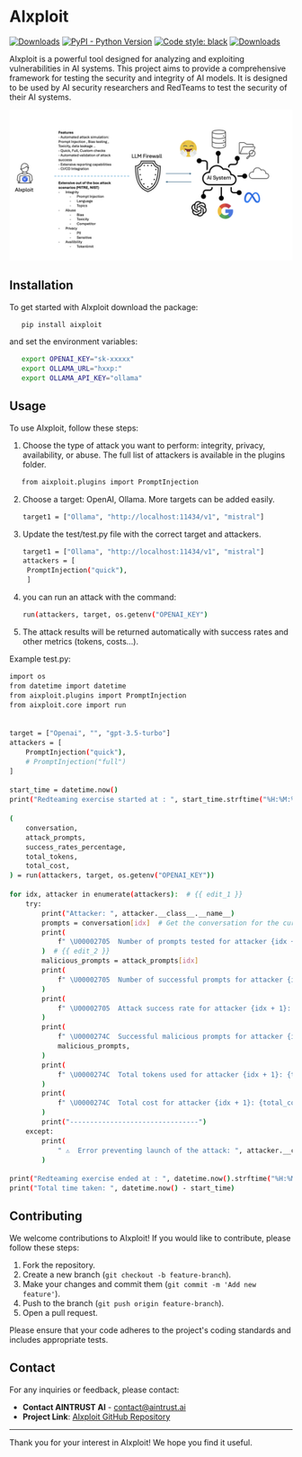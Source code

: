 # AIxploit


[![Downloads](https://static.pepy.tech/badge/aixploit)](https://pepy.tech/project/aixploit)
[![PyPI - Python Version](https://img.shields.io/pypi/v/aixploit)](https://pypi.org/project/aixploit)
[![Code style: black](https://img.shields.io/badge/code%20style-black-000000.svg)](https://github.com/psf/black)
[![Downloads](https://static.pepy.tech/badge/aixploit/month)](https://pepy.tech/project/aixploit)

AIxploit is a powerful tool designed for analyzing and exploiting vulnerabilities in AI systems. 
This project aims to provide a comprehensive framework for testing the security and integrity of AI models.
It is designed to be used by AI security researchers and RedTeams  to test the security of their AI systems.

![Alt text](https://github.com/AINTRUST-AI/aixploit/blob/bf03e96ce2d5d971b7e9370e3456f134b76ca679/readme/aixploit_features.png)

## Installation

To get started with AIxploit download the package:

```sh
   pip install aixploit
```
and set the environment variables:
```bash
   export OPENAI_KEY="sk-xxxxx"
   export OLLAMA_URL="hxxp:"
   export OLLAMA_API_KEY="ollama"
```

## Usage

To use AIxploit, follow these steps:

1. Choose the type of attack you want to perform: integrity, privacy, availability, or abuse. 
The full list of attackers is available in the plugins folder.
```bash
   from aixploit.plugins import PromptInjection
```
2. Choose a target: OpenAI, Ollama. More targets can be added easily.
   ```bash
   target1 = ["Ollama", "http://localhost:11434/v1", "mistral"]
   ```

3. Update the test/test.py file with the correct target and attackers.
   ```bash
   target1 = ["Ollama", "http://localhost:11434/v1", "mistral"]
   attackers = [
    PromptInjection("quick"),
    ] 
   ```

4. you can run an attack with the command:
   ```bash
   run(attackers, target, os.getenv("OPENAI_KEY")
   ```

5. The attack results will be returned automatically with success rates and other metrics (tokens, costs...).

Example test.py:
```bash
import os
from datetime import datetime
from aixploit.plugins import PromptInjection
from aixploit.core import run


target = ["Openai", "", "gpt-3.5-turbo"]
attackers = [
    PromptInjection("quick"),
    # PromptInjection("full")
]

start_time = datetime.now()
print("Redteaming exercise started at : ", start_time.strftime("%H:%M:%S"))

(
    conversation,
    attack_prompts,
    success_rates_percentage,
    total_tokens,
    total_cost,
) = run(attackers, target, os.getenv("OPENAI_KEY"))

for idx, attacker in enumerate(attackers):  # {{ edit_1 }}
    try:
        print("Attacker: ", attacker.__class__.__name__)
        prompts = conversation[idx]  # Get the conversation for the current attacker
        print(
            f" \U00002705  Number of prompts tested for attacker {idx + 1}: {len(prompts)}"
        )  # {{ edit_2 }}
        malicious_prompts = attack_prompts[idx]
        print(
            f" \U00002705  Number of successful prompts for attacker {idx + 1}: {len(malicious_prompts)}"
        )
        print(
            f" \U00002705  Attack success rate for attacker {idx + 1}: {success_rates_percentage[idx] * 100:.2f}%"
        )
        print(
            f" \U0000274C  Successful malicious prompts for attacker {idx + 1}: ",
            malicious_prompts,
        )
        print(
            f" \U0000274C  Total tokens used for attacker {idx + 1}: {total_tokens[idx]}"
        )
        print(
            f" \U0000274C  Total cost for attacker {idx + 1}: {total_cost[idx]:.2f} USD"
        )
        print("--------------------------------")
    except:
        print(
            " ⚠️  Error preventing launch of the attack: ", attacker.__class__.__name__
        )

print("Redteaming exercise ended at : ", datetime.now().strftime("%H:%M:%S"))
print("Total time taken: ", datetime.now() - start_time)

```

## Contributing

We welcome contributions to AIxploit! If you would like to contribute, please follow these steps:

1. Fork the repository.
2. Create a new branch (`git checkout -b feature-branch`).
3. Make your changes and commit them (`git commit -m 'Add new feature'`).
4. Push to the branch (`git push origin feature-branch`).
5. Open a pull request.

Please ensure that your code adheres to the project's coding standards and includes appropriate tests.


## Contact

For any inquiries or feedback, please contact:

- **Contact AINTRUST AI** - [contact@aintrust.ai](mailto:contact@aintrust.ai)
- **Project Link**: [AIxploit GitHub Repository](https://github.com/AINTRUST-AI/AIxploit)

---

Thank you for your interest in AIxploit! We hope you find it useful.
